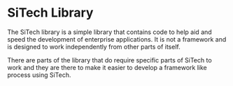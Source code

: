 SiTech Library
==============

The SiTech library is a simple library that contains code to help aid and speed
the development of enterprise applications. It is not a framework and is designed
to work independently from other parts of itself.

There are parts of the library that do require specific parts of SiTech to work
and they are there to make it easier to develop a framework like process using
SiTech.